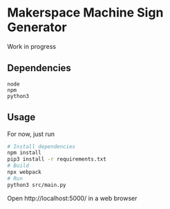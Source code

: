 Makerspace Machine Sign Generator
=================================

Work in progress

Dependencies
------------
```
node
npm
python3
```

Usage
-----
For now, just run
```bash
# Install dependencies
npm install
pip3 install -r requirements.txt
# Build
npx webpack
# Run
python3 src/main.py
```
Open http://localhost:5000/ in a web browser
